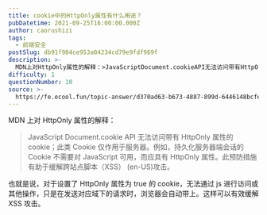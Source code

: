 ```yaml
---
title: cookie中的HttpOnly属性有什么用途？
pubDatetime: 2021-09-25T16:00:00.000Z
author: caorushizi
tags:
  - 前端安全
postSlug: db91f904ce953a04234cd79e9fdf969f
description: >-
  MDN上对HttpOnly属性的解释：>JavaScriptDocument.cookieAPI无法访问带有HttpOnly属性的cookie；此类Cookie仅作用于服务器。例如，持久化服务器端会话
difficulty: 1
questionNumber: 10
source: >-
  https://fe.ecool.fun/topic-answer/d370ad63-b673-4887-899d-6446148bcfe7?orderBy=updateTime&order=desc&tagId=21
---
```


MDN 上对 HttpOnly 属性的解释：

> JavaScript Document.cookie API 无法访问带有 HttpOnly 属性的 cookie；此类 Cookie 仅作用于服务器。例如，持久化服务器端会话的 Cookie 不需要对 JavaScript 可用，而应具有 HttpOnly 属性。此预防措施有助于缓解跨站点脚本（XSS） (en-US)攻击。

也就是说，对于设置了 HttpOnly 属性为 true 的 cookie，无法通过 js 进行访问或其他操作，只是在发送对应域下的请求时，浏览器会自动带上。这样可以有效缓解 XSS 攻击。
